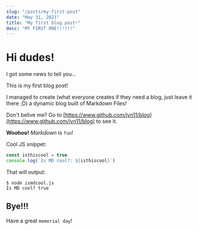 ```yaml
---
slug: "/posts/my-first-post"
date: "May 31, 2021"
title: "My first blog post!"
desc: "MY FIRST ONE!!!!!!"
---
```


# Hi dudes!

I got some news to tell you...

This is my first blog post!

I managed to create (what everyone creates if they need a blog, just leave it there ;D) a dynamic blog built of Markdown Files!

Don't belive me? Go to [https://www.github.com/jvn11/blog](https://www.github.com/jvn11/blog) to see it.

**Woohoo!** _Markdown_ is `fun`!

Cool JS snippet:

```javascript
const isthiscool = true
console.log(`Is MD cool?: ${isthiscool}`)
```

That will output:

```shell
$ node ismdcool.js
Is MD cool? true
```

## **Bye**!!!

Have a great `memorial day`!